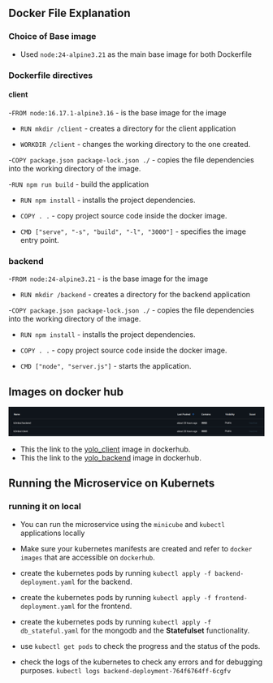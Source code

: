## Docker File Explanation

### Choice of Base image
- Used `node:24-alpine3.21` as the main base image for both Dockerfile 

### Dockerfile directives

#### client

-`FROM node:16.17.1-alpine3.16` - is the base image for the image

- `RUN mkdir /client` - creates a directory for the client application

- `WORKDIR /client` - changes the working directory to the one created.

-`COPY package.json package-lock.json ./` - copies the file dependencies into the working directory of the image.

-`RUN npm run build` - build the application 

- `RUN npm install` - installs the project dependencies.

- `COPY . .` - copy project source code inside the docker image.

- `CMD ["serve", "-s", "build", "-l", "3000"]` - specifies the image entry point.


### backend

-`FROM node:24-alpine3.21` - is the base image for the image

- `RUN mkdir /backend` - creates a directory for the backend application

-`COPY package.json package-lock.json ./` - copies the file dependencies into the working directory of the image.

- `RUN npm install` - installs the project dependencies.

- `COPY . .` - copy project source code inside the docker image.

- `CMD ["node", "server.js"]` - starts the application.


## Images on docker hub

![Docker images on docker hub](docker_hub.png)

- This the link to the [yolo_client](https://hub.docker.com/r/k3mboi/client) image in dockerhub.
- This the link to the [yolo_backend](https://hub.docker.com/r/k3mboi/backend) image in dockerhub.


## Running the Microservice on Kubernets

### running it on local

- You can run the microservice using the `minicube` and `kubectl` applications locally

- Make sure your kubernetes manifests are created and refer to `docker images` that are accessible on `dockerhub`.

- create the kubernetes pods by running ` kubectl apply -f backend-deployment.yaml ` for the backend.
- create the kubernetes pods by running ` kubectl apply -f frontend-deployment.yaml ` for the frontend.
- create the kubernetes pods by running ` kubectl apply -f db_stateful.yaml ` for the mongodb and the **Statefulset** functionality.

- use `kubectl get pods` to check the progress and the status of the pods.

- check the logs of the kubernetes to check any errors and for debugging purposes. `kubectl logs backend-deployment-764f6764ff-6cgfv`